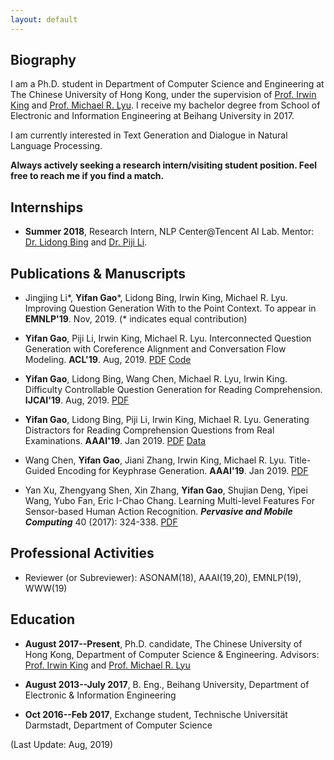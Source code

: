 ```yaml
---
layout: default
---
```


## Biography
I am a Ph.D. student in Department of Computer Science and Engineering at The Chinese University of Hong Kong, under the supervision of [Prof. Irwin King](http://www.cse.cuhk.edu.hk/irwin.king/) and [Prof. Michael R. Lyu](http://www.cse.cuhk.edu.hk/lyu/). I receive my bachelor degree from School of Electronic and Information Engineering at Beihang University in 2017.

I am currently interested in Text Generation and Dialogue in Natural Language Processing.

**Always actively seeking a research intern/visiting student position. Feel free to reach me if you find a match.**

## Internships
- **Summer 2018**, Research Intern, NLP Center@Tencent AI Lab. Mentor: [Dr. Lidong Bing](https://lidongbing.github.io/) and [Dr. Piji Li](http://lipiji.com).

## Publications & Manuscripts
- Jingjing Li\*, **Yifan Gao**\*, Lidong Bing, Irwin King, Michael R. Lyu. Improving Question Generation With to the Point Context. To appear in **EMNLP'19**. Nov, 2019. (\* indicates equal contribution)

- **Yifan Gao**, Piji Li, Irwin King, Michael R. Lyu. Interconnected Question Generation with Coreference Alignment and Conversation Flow Modeling. **ACL'19**. Aug, 2019. [PDF](https://arxiv.org/abs/1906.06893) [Code](https://github.com/Evan-Gao/conversational-QG)

- **Yifan Gao**, Lidong Bing, Wang Chen, Michael R. Lyu, Irwin King. Difficulty Controllable Question Generation for Reading Comprehension. **IJCAI'19**. Aug, 2019. [PDF](https://arxiv.org/abs/1807.03586)

- **Yifan Gao**, Lidong Bing, Piji Li, Irwin King, Michael R. Lyu. Generating Distractors for Reading Comprehension Questions from Real Examinations. **AAAI'19**. Jan 2019. [PDF](https://arxiv.org/abs/1809.02768) [Data](https://github.com/Evan-Gao/Distractor-Generation-RACE)

- Wang Chen, **Yifan Gao**, Jiani Zhang, Irwin King, Michael R. Lyu. Title-Guided Encoding for Keyphrase Generation. **AAAI'19**. Jan 2019. [PDF](https://arxiv.org/abs/1808.08575)

- Yan Xu, Zhengyang Shen, Xin Zhang, **Yifan Gao**, Shujian Deng, Yipei Wang, Yubo Fan, Eric I-Chao Chang. Learning Multi-level Features For Sensor-based Human Action Recognition. ***Pervasive and Mobile Computing*** 40 (2017): 324-338. [PDF](https://www.sciencedirect.com/science/article/pii/S1574119217301141)

## Professional Activities
- Reviewer (or Subreviewer): ASONAM(18), AAAI(19,20), EMNLP(19), WWW(19)

## Education
- **August 2017--Present**, Ph.D. candidate, The Chinese University of Hong Kong, Department of Computer Science & Engineering. Advisors: [Prof. Irwin King](http://www.cse.cuhk.edu.hk/irwin.king/) and [Prof. Michael R. Lyu](http://www.cse.cuhk.edu.hk/lyu/)

- **August 2013--July 2017**, B. Eng., Beihang University, Department of Electronic & Information Engineering

- **Oct 2016--Feb 2017**, Exchange student, Technische Universität Darmstadt, Department of Computer Science

(Last Update: Aug, 2019)
